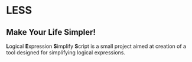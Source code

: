 # LESS

## Make Your Life Simpler!

**L**ogical **E**xpression **S**implify **S**cript is a small project aimed at creation of a tool designed for simplifying logical expressions.
